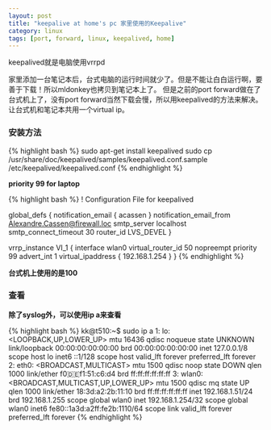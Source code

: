 ```yaml
---
layout: post
title: "keepalive at home's pc 家里使用的Keepalive"
category: linux
tags: [port, forward, linux, keepalived, home]
---
```


keepalived就是电脑使用vrrpd

家里添加一台笔记本后，台式电脑的运行时间就少了。但是不能让白白运行啊，要善于下载！所以mldonkey也拷贝到笔记本上了。
但是之前的port forward做在了台式机上了，没有port forward当然下载会慢，所以用keepalived的方法来解决。让台式机和笔记本共用一个virtual ip。

### 安装方法


{% highlight bash %}
sudo apt-get install keepalived
sudo cp /usr/share/doc/keepalived/samples/keepalived.conf.sample /etc/keepalived/keepalived.conf
{% endhighlight %}

**priority 99 for laptop**

{% highlight bash %}
! Configuration File for keepalived

global_defs {
   notification_email {
     acassen
   }
   notification_email_from Alexandre.Cassen@firewall.loc
   smtp_server localhost
   smtp_connect_timeout 30
   router_id LVS_DEVEL
}

vrrp_instance VI_1 {
    interface wlan0
    virtual_router_id 50
    nopreempt
    priority 99
    advert_int 1
    virtual_ipaddress {
        192.168.1.254
    }
}
{% endhighlight %}

**台式机上使用的是100**

### 查看

**除了syslog外，可以使用ip a来查看**


{% highlight bash %}
kk@t510:~$ sudo ip a
1: lo: <LOOPBACK,UP,LOWER_UP> mtu 16436 qdisc noqueue state UNKNOWN 
    link/loopback 00:00:00:00:00:00 brd 00:00:00:00:00:00
    inet 127.0.0.1/8 scope host lo
    inet6 ::1/128 scope host 
       valid_lft forever preferred_lft forever
2: eth0: <BROADCAST,MULTICAST> mtu 1500 qdisc noop state DOWN qlen 1000
    link/ether f0:de:f1:51:c6:d4 brd ff:ff:ff:ff:ff:ff
3: wlan0: <BROADCAST,MULTICAST,UP,LOWER_UP> mtu 1500 qdisc mq state UP qlen 1000
    link/ether 18:3d:a2:2b:11:10 brd ff:ff:ff:ff:ff:ff
    inet 192.168.1.51/24 brd 192.168.1.255 scope global wlan0
    inet 192.168.1.254/32 scope global wlan0
    inet6 fe80::1a3d:a2ff:fe2b:1110/64 scope link 
       valid_lft forever preferred_lft forever
{% endhighlight %}
